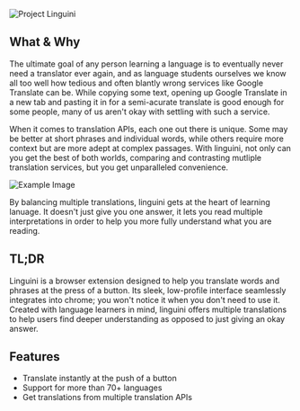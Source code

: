 ![Project Linguini](https://github.com/spicyshrek/linguini/blob/main/images/title_128.png "Project Linguini")

## What & Why
The ultimate goal of any person learning a language is to eventually never need a translator ever again, and as language students ourselves we know all too well how tedious and often blantly wrong services like Google Translate can be. While copying some text, opening up Google Translate in a new tab and pasting it in for a semi-acurate translate is good enough for some people, many of us aren't okay with settling with such a service.

When it comes to translation APIs, each one out there is unique. Some may be better at short phrases and individual words, while others require more context but are more adept at complex passages. With linguini, not only can you get the best of both worlds, comparing and contrasting mutliple translation services, but you get unparalleled convenience. 

![Example Image](https://github.com/spicyshrek/linguini/blob/main/images/example_1.png "Compare and contrast")

By balancing multiple translations, linguini gets at the heart of learning lanuage. It doesn't just give you one answer, it lets you read multiple interpretations in order to help you more fully understand what you are reading.

## TL;DR
Linguini is a browser extension designed to help you translate words and phrases at the press of a button. Its sleek, low-profile interface seamlessly integrates into chrome; you won't notice it when you don't need to use it. Created with language learners in mind, linguini offers multiple translations to help users find deeper understanding as opposed to just giving an okay answer.

## Features
* Translate instantly at the push of a button
* Support for more than 70+ languages
* Get translations from multiple translation APIs